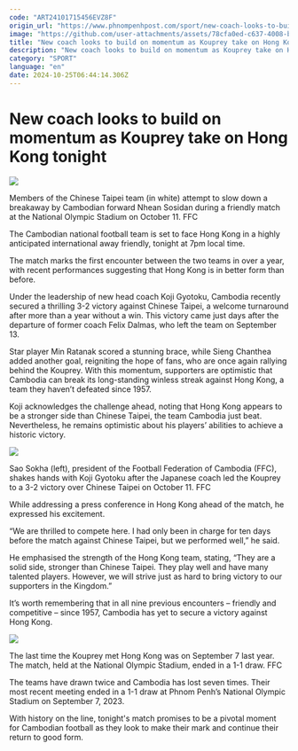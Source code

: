 ```yaml
---
code: "ART24101715456EVZ8F"
origin_url: "https://www.phnompenhpost.com/sport/new-coach-looks-to-build-on-momentum-as-kouprey-take-on-hong-kong-tonight"
image: "https://github.com/user-attachments/assets/78cfa0ed-c637-4008-b46c-a92c1aab7f01"
title: "New coach looks to build on momentum as Kouprey take on Hong Kong tonight"
description: "​​New coach looks to build on momentum as Kouprey take on Hong Kong tonight​"
category: "SPORT"
language: "en"
date: 2024-10-25T06:44:14.306Z
---
```


# New coach looks to build on momentum as Kouprey take on Hong Kong tonight

![](https://github.com/user-attachments/assets/fbef4f33-8b4d-467c-bc63-962ccdd65dac)

Members of the Chinese Taipei team (in white) attempt to slow down a breakaway by Cambodian forward Nhean Sosidan during a friendly match at the National Olympic Stadium on October 11. FFC

The Cambodian national football team is set to face Hong Kong in a highly anticipated international away friendly, tonight at 7pm local time.

The match marks the first encounter between the two teams in over a year, with recent performances suggesting that Hong Kong is in better form than before.

Under the leadership of new head coach Koji Gyotoku, Cambodia recently secured a thrilling 3-2 victory against Chinese Taipei, a welcome turnaround after more than a year without a win. This victory came just days after the departure of former coach Felix Dalmas, who left the team on September 13.

Star player Min Ratanak scored a stunning brace, while Sieng Chanthea added another goal, reigniting the hope of fans, who are once again rallying behind the Kouprey. With this momentum, supporters are optimistic that Cambodia can break its long-standing winless streak against Hong Kong, a team they haven’t defeated since 1957.

Koji acknowledges the challenge ahead, noting that Hong Kong appears to be a stronger side than Chinese Taipei, the team Cambodia just beat. Nevertheless, he remains optimistic about his players’ abilities to achieve a historic victory.

![](https://github.com/user-attachments/assets/2ea69dee-4df0-435a-8c08-1ac6a90bb42f)

Sao Sokha (left), president of the Football Federation of Cambodia (FFC), shakes hands with Koji Gyotoku after the Japanese coach led the Kouprey to a 3-2 victory over Chinese Taipei on October 11. FFC

While addressing a press conference in Hong Kong ahead of the match, he expressed his excitement.

“We are thrilled to compete here. I had only been in charge for ten days before the match against Chinese Taipei, but we performed well,” he said.

He emphasised the strength of the Hong Kong team, stating, “They are a solid side, stronger than Chinese Taipei. They play well and have many talented players. However, we will strive just as hard to bring victory to our supporters in the Kingdom.”

It’s worth remembering that in all nine previous encounters – friendly and competitive – since 1957, Cambodia has yet to secure a victory against Hong Kong.

![](https://pppenglish.sgp1.cdn.digitaloceanspaces.com/image/main/202410/15_10_2024_photo_2023_09_07_09_00_53_2.jpg)

The last time the Kouprey met Hong Kong was on September 7 last year. The match, held at the National Olympic Stadium, ended in a 1-1 draw. FFC

The teams have drawn twice and Cambodia has lost seven times. Their most recent meeting ended in a 1-1 draw at Phnom Penh’s National Olympic Stadium on September 7, 2023.

With history on the line, tonight's match promises to be a pivotal moment for Cambodian football as they look to make their mark and continue their return to good form.